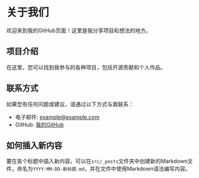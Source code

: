 # 关于我们

欢迎来到我的GitHub页面！这里是我分享项目和想法的地方。

## 项目介绍

在这里，您可以找到我参与的各种项目，包括开源贡献和个人作品。

## 联系方式

如果您有任何问题或建议，请通过以下方式与我联系：

- 电子邮件: example@example.com
- GitHub: [我的GitHub](https://github.com/yourusername)

## 如何插入新内容

要在各个标题中插入新内容，可以在`src/_posts`文件夹中创建新的Markdown文件，命名为`YYYY-MM-DD-新标题.md`，并在文件中使用Markdown语法编写内容。